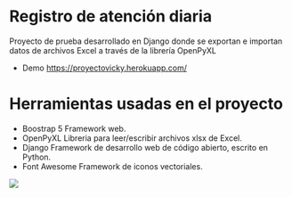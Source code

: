 # Registro de atención diaria
Proyecto de prueba desarrollado en Django donde se exportan e importan datos de archivos Excel a través de la librería OpenPyXL
- Demo https://proyectovicky.herokuapp.com/
# Herramientas usadas en el proyecto
- Boostrap 5  Framework web.
- OpenPyXL  Libreria para leer/escribir archivos xlsx de Excel.
- Django  Framework de desarrollo web de código abierto, escrito en Python.
- Font Awesome  Framework de iconos vectoriales.

![](https://repository-images.githubusercontent.com/299468489/579f0900-0b58-11eb-8f3a-aa1743c85244)
